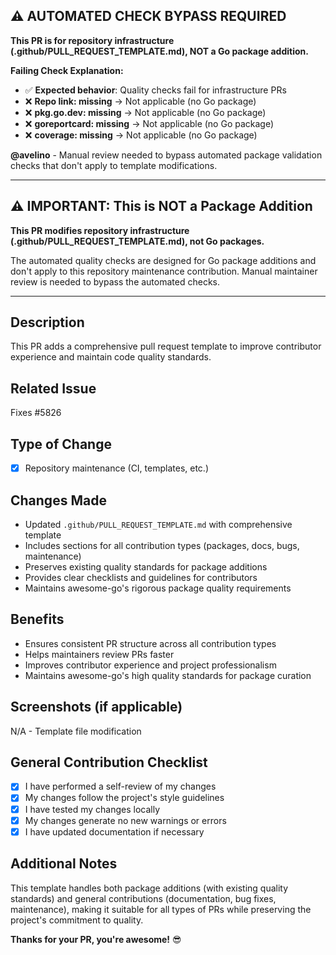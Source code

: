 ## ⚠️ AUTOMATED CHECK BYPASS REQUIRED

**This PR is for repository infrastructure (.github/PULL_REQUEST_TEMPLATE.md), NOT a Go package addition.**

**Failing Check Explanation:**
- ✅ **Expected behavior**: Quality checks fail for infrastructure PRs
- ❌ **Repo link: missing** → Not applicable (no Go package)
- ❌ **pkg.go.dev: missing** → Not applicable (no Go package)  
- ❌ **goreportcard: missing** → Not applicable (no Go package)
- ❌ **coverage: missing** → Not applicable (no Go package)

**@avelino** - Manual review needed to bypass automated package validation checks that don't apply to template modifications.

---

## ⚠️ IMPORTANT: This is NOT a Package Addition

**This PR modifies repository infrastructure (.github/PULL_REQUEST_TEMPLATE.md), not Go packages.**

The automated quality checks are designed for Go package additions and don't apply to this repository maintenance contribution. Manual maintainer review is needed to bypass the automated checks.

---

## Description
This PR adds a comprehensive pull request template to improve contributor experience and maintain code quality standards.

## Related Issue
Fixes #5826

## Type of Change
- [x] Repository maintenance (CI, templates, etc.)

## Changes Made
- Updated `.github/PULL_REQUEST_TEMPLATE.md` with comprehensive template
- Includes sections for all contribution types (packages, docs, bugs, maintenance)  
- Preserves existing quality standards for package additions
- Provides clear checklists and guidelines for contributors
- Maintains awesome-go's rigorous package quality requirements

## Benefits
- Ensures consistent PR structure across all contribution types
- Helps maintainers review PRs faster
- Improves contributor experience and project professionalism
- Maintains awesome-go's high quality standards for package curation

## Screenshots (if applicable)
N/A - Template file modification

## General Contribution Checklist
- [x] I have performed a self-review of my changes
- [x] My changes follow the project's style guidelines  
- [x] I have tested my changes locally
- [x] My changes generate no new warnings or errors
- [x] I have updated documentation if necessary

## Additional Notes
This template handles both package additions (with existing quality standards) and general contributions (documentation, bug fixes, maintenance), making it suitable for all types of PRs while preserving the project's commitment to quality.

**Thanks for your PR, you're awesome!** :sunglasses:
